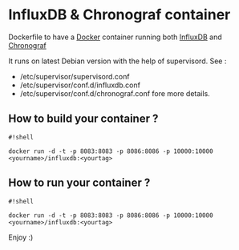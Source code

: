 # InfluxDB & Chronograf container #

Dockerfile to have a [Docker](https://www.docker.com) container running both [InfluxDB](https://influxdb.com) and [Chronograf](https://influxdb.com/chronograf/index.html)

It runs on latest Debian version with the help of supervisord. See :

* /etc/supervisor/supervisord.conf 
* /etc/supervisor/conf.d/influxdb.conf
* /etc/supervisor/conf.d/chronograf.conf fore more details.

## How to build your container ? ##

```
#!shell

docker run -d -t -p 8083:8083 -p 8086:8086 -p 10000:10000  <yourname>/influxdb:<yourtag>

```

## How to run your container ? ##

```
#!shell

docker run -d -t -p 8083:8083 -p 8086:8086 -p 10000:10000  <yourname>/influxdb:<yourtag>

```

Enjoy :)
